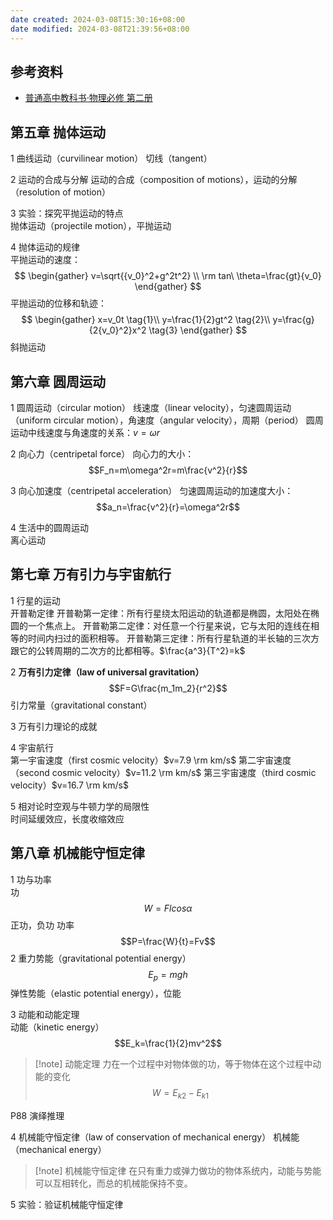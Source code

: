 ```yaml
---
date created: 2024-03-08T15:30:16+08:00
date modified: 2024-03-08T21:39:56+08:00
---
```


## 参考资料

- [普通高中教科书·物理必修 第二册](https://basic.smartedu.cn/tchMaterial/detail?contentType=assets_document&contentId=55baa3cc-156f-4358-8e28-bfa21a864450&catalogType=tchMaterial&subCatalog=tchMaterial)

## 第五章 抛体运动  

1 曲线运动（curvilinear motion）
切线（tangent）

2 运动的合成与分解 
运动的合成（composition of motions），运动的分解（resolution of motion）

3 实验：探究平抛运动的特点  
抛体运动（projectile motion），平抛运动

4 抛体运动的规律  
平抛运动的速度：
$$
\begin{gather}
v=\sqrt{{v_0}^2+g^2t^2} \\
\rm tan\ \theta=\frac{gt}{v_0}
\end{gather}
$$
平抛运动的位移和轨迹：
$$
\begin{gather}
x=v_0t \tag{1}\\
y=\frac{1}{2}gt^2  \tag{2}\\
y=\frac{g}{2{v_0}^2}x^2 \tag{3}
\end{gather}
$$
斜抛运动

## 第六章 圆周运动  

1 圆周运动（circular motion）
线速度（linear velocity），匀速圆周运动（uniform circular motion），角速度（angular velocity），周期（period）
圆周运动中线速度与角速度的关系：$v=\omega r$

2 向心力（centripetal force）
向心力的大小：
$$F_n=m\omega^2r=m\frac{v^2}{r}$$

3 向心加速度（centripetal acceleration）
匀速圆周运动的加速度大小：
$$a_n=\frac{v^2}{r}=\omega^2r$$

4 生活中的圆周运动  
离心运动

## 第七章 万有引力与宇宙航行  

1 行星的运动  
开普勒定律
开普勒第一定律：所有行星绕太阳运动的轨道都是椭圆，太阳处在椭圆的一个焦点上。
开普勒第二定律：对任意一个行星来说，它与太阳的连线在相等的时间内扫过的面积相等。
开普勒第三定律：所有行星轨道的半长轴的三次方跟它的公转周期的二次方的比都相等。$\frac{a^3}{T^2}=k$

2 **万有引力定律（law of universal gravitation）**
$$F=G\frac{m_1m_2}{r^2}$$
引力常量（gravitational constant）

3 万有引力理论的成就  

4 宇宙航行  
第一宇宙速度（first cosmic velocity）$v=7.9 \rm km/s$
第二宇宙速度（second cosmic velocity）$v=11.2 \rm km/s$
第三宇宙速度（third cosmic velocity）$v=16.7 \rm km/s$

5 相对论时空观与牛顿力学的局限性  
时间延缓效应，长度收缩效应

## 第八章 机械能守恒定律  

1 功与功率  
功 $$W=Flcos\alpha$$ 正功，负功
功率 $$P=\frac{W}{t}=Fv$$
2 重力势能（gravitational potential energy）
$$E_p=mgh$$
弹性势能（elastic potential energy），位能

3 动能和动能定理  
动能（kinetic energy）
$$E_k=\frac{1}{2}mv^2$$
>[!note] 动能定理
>力在一个过程中对物体做的功，等于物体在这个过程中动能的变化
>$$W=E_{k2}-E_{k1}$$

P88 演绎推理

4 机械能守恒定律（law of conservation of mechanical energy）
机械能（mechanical energy）

>[!note] 机械能守恒定律
>在只有重力或弹力做功的物体系统内，动能与势能可以互相转化，而总的机械能保持不变。

5 实验：验证机械能守恒定律  

